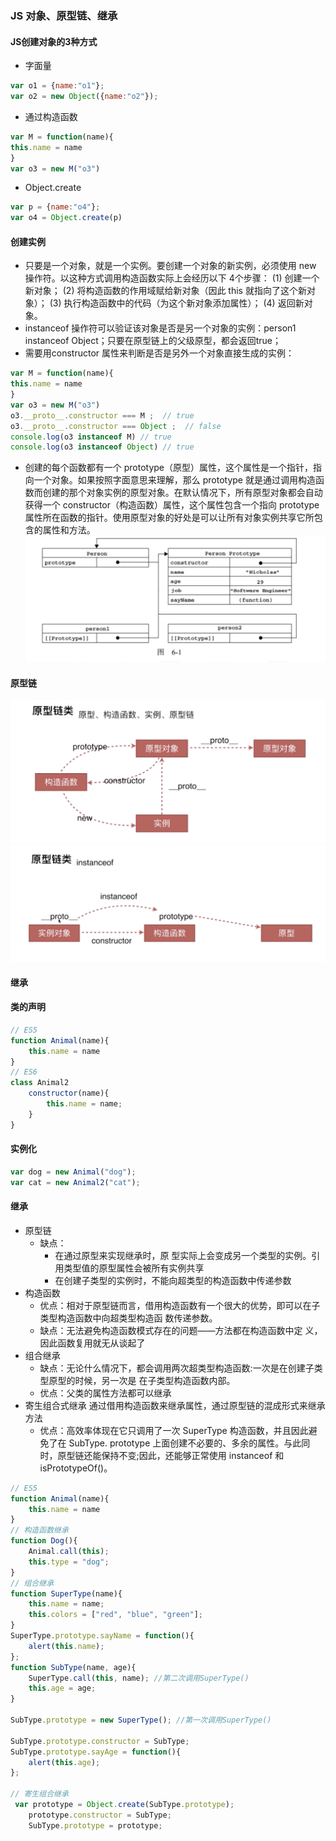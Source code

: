 ### JS 对象、原型链、继承
#### JS创建对象的3种方式
* 字面量
``` javascript
var o1 = {name:"o1"};
var o2 = new Object({name:"o2"});
```
* 通过构造函数
``` javascript
var M = function(name){
this.name = name
}
var o3 = new M("o3")
```
* Object.create
``` javascript
var p = {name:"o4"};
var o4 = Object.create(p)
```
#### 创建实例
* 只要是一个对象，就是一个实例。要创建一个对象的新实例，必须使用 new 操作符。以这种方式调用构造函数实际上会经历以下 4个步骤：
(1) 创建一个新对象；
(2) 将构造函数的作用域赋给新对象（因此 this 就指向了这个新对象）；
(3) 执行构造函数中的代码（为这个新对象添加属性）；
(4) 返回新对象。
* instanceof 操作符可以验证该对象是否是另一个对象的实例：person1 instanceof Object；只要在原型链上的父级原型，都会返回true；
* 需要用constructor 属性来判断是否是另外一个对象直接生成的实例：
``` javascript
var M = function(name){
this.name = name
}
var o3 = new M("o3")
o3.__proto__.constructor === M ;  // true
o3.__proto__.constructor === Object ;  // false
console.log(o3 instanceof M) // true
console.log(o3 instanceof Object) // true
```
* 创建的每个函数都有一个 prototype（原型）属性，这个属性是一个指针，指向一个对象。如果按照字面意思来理解，那么 prototype 就是通过调用构造函数而创建的那个对象实例的原型对象。在默认情况下，所有原型对象都会自动获得一个 constructor（构造函数）属性，这个属性包含一个指向 prototype 属性所在函数的指针。使用原型对象的好处是可以让所有对象实例共享它所包含的属性和方法。
![Alt text](./1586180825559.png)

#### 原型链
![Alt text](./1586180798556.png)
![Alt text](./1586181406137.png)

#### 继承
#### 类的声明
``` javascript
// ES5 
function Animal(name){
	this.name = name
}
// ES6 
class Animal2
	constructor(name){
		this.name = name;
	}
}
```
#### 实例化
``` javascript
var dog = new Animal("dog");
var cat = new Animal2("cat");
```
#### 继承
* 原型链
	* 缺点：
		* 在通过原型来实现继承时，原 型实际上会变成另一个类型的实例。引用类型值的原型属性会被所有实例共享
		* 在创建子类型的实例时，不能向超类型的构造函数中传递参数
* 构造函数
	* 优点：相对于原型链而言，借用构造函数有一个很大的优势，即可以在子类型构造函数中向超类型构造函 数传递参数。
	* 缺点：无法避免构造函数模式存在的问题——方法都在构造函数中定 义，因此函数复用就无从谈起了
* 组合继承
	* 缺点：无论什么情况下，都会调用两次超类型构造函数:一次是在创建子类型原型的时候，另一次是 在子类型构造函数内部。
	* 优点：父类的属性方法都可以继承
* 寄生组合式继承
通过借用构造函数来继承属性，通过原型链的混成形式来继承方法
	* 优点：高效率体现在它只调用了一次 SuperType 构造函数，并且因此避免了在 SubType. prototype 上面创建不必要的、多余的属性。与此同时，原型链还能保持不变;因此，还能够正常使用 instanceof 和 isPrototypeOf()。
``` javascript
// ES5 
function Animal(name){
	this.name = name
}
// 构造函数继承
function Dog(){
	Animal.call(this);
	this.type = "dog";
}
// 组合继承
function SuperType(name){
    this.name = name;
    this.colors = ["red", "blue", "green"];
}
SuperType.prototype.sayName = function(){
    alert(this.name);
};
function SubType(name, age){
    SuperType.call(this, name); //第二次调用SuperType()
    this.age = age;
}

SubType.prototype = new SuperType(); //第一次调用SuperType()

SubType.prototype.constructor = SubType;
SubType.prototype.sayAge = function(){
    alert(this.age);
};

// 寄生组合继承
 var prototype = Object.create(SubType.prototype);
    prototype.constructor = SubType;
    SubType.prototype = prototype;
```